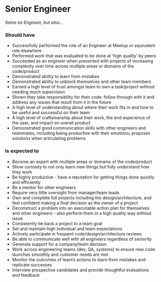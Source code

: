 Senior Engineer
===============

*Same as Engineer, but also...*

### Should have

* Successfully performed the role of an Engineer at Meetup or equivalent role elsewhere
* Performed work that was evaluated to be done at ‘high quality’ by peers
* Succeeded as an engineer when presented with projects of increasing complexity over time across multiple areas or domains of the code/product
* Demonstrated ability to learn from mistakes
* Demonstrated ability to unblock themselves and other team members  
* Earned a high level of trust amongst team to own a task/project without needing much supervision
* Shown they take responsibility for their code: follow through with it and address any issues that result from it in the future
* A high level of understanding about where their work fits in and how to be useful and successful on their team
* A high level of craftsmanship about their work, the end experience of the user, and impact on overall product
* Demonstrated good communication skills with other engineers and teammates, including being productive with their emotions; proposes solutions when articulating problems

### Is expected to

* Become an expert with multiple areas or domains of the code/product
* Show curiosity to not only learn new things but fully understand how they work 
* Be highly productive - have a reputation for getting things done quickly and efficiently
* Be a mentor for other engineers
* Require very little oversight from manager/team leads
* Own and complete full projects including the design/architecture, and feel confident making a final decision as the owner of a project
* Deconstruct a problem into an executable action plan for themselves and other engineers - also perform them in a high quality way without issue
* Consistently tie back a project to a team goal
* Set and maintain high individual and team expectations
* Actively participate in frequent code/design/architecture reviews
* Be able to communicate well with all engineers regardless of seniority
* Generate support for a company/team decision
* Work across engineering teams (dev, QA, systems) to ensure new code launches smoothly and customer needs are met
* Monitor the outcomes of team’s actions to learn from mistakes and replicate successes
* Interview prospective candidates and provide thoughtful evaluations and feedback
